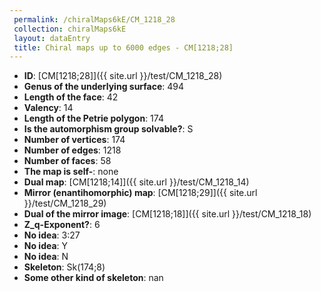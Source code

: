 ```yaml
--- 
 permalink: /chiralMaps6kE/CM_1218_28 
 collection: chiralMaps6kE
 layout: dataEntry
 title: Chiral maps up to 6000 edges - CM[1218;28]
---
```


- **ID**: [CM[1218;28]]({{ site.url }}/test/CM_1218_28)
- **Genus of the underlying surface**: 494
- **Length of the face**: 42
- **Valency**: 14
- **Length of the Petrie polygon**: 174
- **Is the automorphism group solvable?**: S
- **Number of vertices**: 174
- **Number of edges**: 1218
- **Number of faces**: 58
- **The map is self-**: none
- **Dual map**: [CM[1218;14]]({{ site.url }}/test/CM_1218_14)
- **Mirror (enantihomorphic) map**: [CM[1218;29]]({{ site.url }}/test/CM_1218_29)
- **Dual of the mirror image**: [CM[1218;18]]({{ site.url }}/test/CM_1218_18)
- **Z_q-Exponent?**: 6
- **No idea**:  3:27
- **No idea**: Y
- **No idea**: N
- **Skeleton**: Sk(174;8)
- **Some other kind of skeleton**: nan
